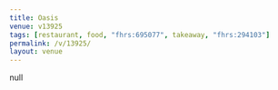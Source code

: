```yaml
---
title: Oasis
venue: v13925
tags: [restaurant, food, "fhrs:695077", takeaway, "fhrs:294103"]
permalink: /v/13925/
layout: venue
---
```

null